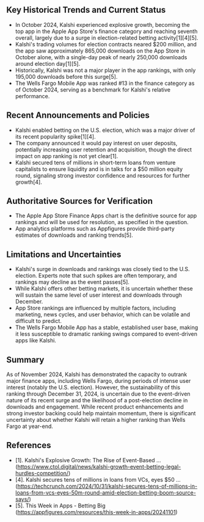 ## Key Historical Trends and Current Status

- In October 2024, Kalshi experienced explosive growth, becoming the top app in the Apple App Store's finance category and reaching seventh overall, largely due to a surge in election-related betting activity[1][4][5].
- Kalshi's trading volumes for election contracts neared $200 million, and the app saw approximately 865,000 downloads on the App Store in October alone, with a single-day peak of nearly 250,000 downloads around election day[1][5].
- Historically, Kalshi was not a major player in the app rankings, with only 195,000 downloads before this surge[5].
- The Wells Fargo Mobile App was ranked #13 in the finance category as of October 2024, serving as a benchmark for Kalshi's relative performance.

## Recent Announcements and Policies

- Kalshi enabled betting on the U.S. election, which was a major driver of its recent popularity spike[1][4].
- The company announced it would pay interest on user deposits, potentially increasing user retention and acquisition, though the direct impact on app ranking is not yet clear[1].
- Kalshi secured tens of millions in short-term loans from venture capitalists to ensure liquidity and is in talks for a $50 million equity round, signaling strong investor confidence and resources for further growth[4].

## Authoritative Sources for Verification

- The Apple App Store Finance Apps chart is the definitive source for app rankings and will be used for resolution, as specified in the question.
- App analytics platforms such as Appfigures provide third-party estimates of downloads and ranking trends[5].

## Limitations and Uncertainties

- Kalshi's surge in downloads and rankings was closely tied to the U.S. election. Experts note that such spikes are often temporary, and rankings may decline as the event passes[5].
- While Kalshi offers other betting markets, it is uncertain whether these will sustain the same level of user interest and downloads through December.
- App Store rankings are influenced by multiple factors, including marketing, news cycles, and user behavior, which can be volatile and difficult to predict.
- The Wells Fargo Mobile App has a stable, established user base, making it less susceptible to dramatic ranking swings compared to event-driven apps like Kalshi.

## Summary

As of November 2024, Kalshi has demonstrated the capacity to outrank major finance apps, including Wells Fargo, during periods of intense user interest (notably the U.S. election). However, the sustainability of this ranking through December 31, 2024, is uncertain due to the event-driven nature of its recent surge and the likelihood of a post-election decline in downloads and engagement. While recent product enhancements and strong investor backing could help maintain momentum, there is significant uncertainty about whether Kalshi will retain a higher ranking than Wells Fargo at year-end.

## References

- [1]. Kalshi's Explosive Growth: The Rise of Event-Based ... (https://www.ctol.digital/news/kalshi-growth-event-betting-legal-hurdles-competition/)
- [4]. Kalshi secures tens of millions in loans from VCs, eyes $50 ... (https://techcrunch.com/2024/10/31/kalshi-secures-tens-of-millions-in-loans-from-vcs-eyes-50m-round-amid-election-betting-boom-source-says/)
- [5]. This Week in Apps - Betting Big (https://appfigures.com/resources/this-week-in-apps/20241101)